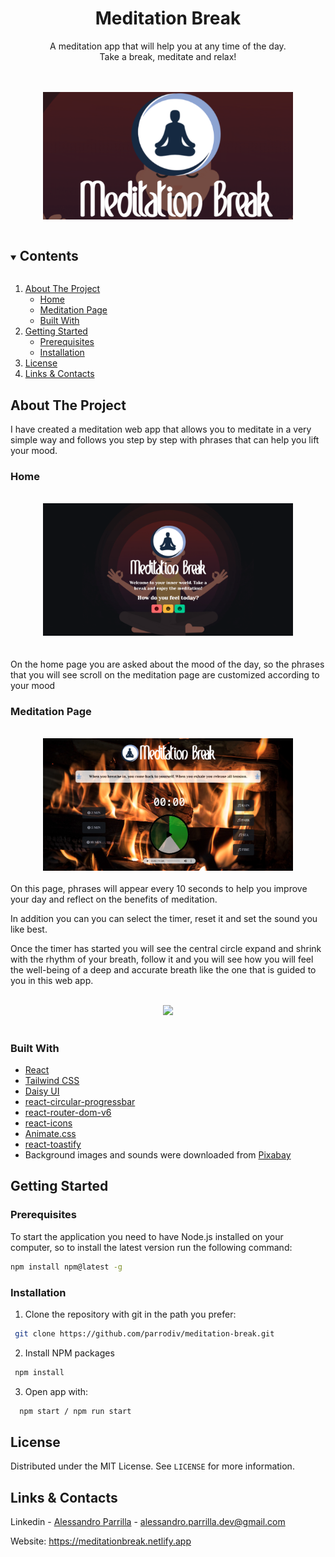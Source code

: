 <p align="center">
  
  <h1 align="center">Meditation Break</h1>

  <p align="center">
    A meditation app that will help you at any time of the day. <br>
    Take a break, meditate and relax!
  </p>

  <br>
  <br>

  <div align='center'>
  <img src='src/components/assets/img/title.png' height= 'auto' width= '400px'>
  </div>

</p>

<details open="open">
  <summary><h2 style="display: inline-block">Contents</h2></summary>
  <ol>
    <li>
      <a href="#about-the-project">About The Project</a>
      <ul>
        <li><a href="#home">Home</a></li>
        <li><a href="#meditation-page">Meditation Page</a></li>
        <li><a href="#built-with">Built With</a></li>
      </ul>
    </li>
    <li>
      <a href="#getting-started">Getting Started</a>
      <ul>
        <li><a href="#prerequisites">Prerequisites</a></li>
        <li><a href="#installation">Installation</a></li>
      </ul>
    </li>
    <li><a href="#license">License</a></li>
    <li><a href="#links-contacts">Links & Contacts</a></li>
  </ol>
</details>

## About The Project

I have created a meditation web app that allows you to meditate in a very simple way and follows you step by step with phrases that can help you lift your mood.

### Home

<br>
<div align='center'>
<img src='src/components/assets/img/screenshot_homepage.png' height= 'auto' width= '400px'>
</div>
<br>
<br>
On the home page you are asked about the mood of the day, so the phrases that you will see scroll on the meditation page are customized according to your mood
<br>

### Meditation Page

<br>
<div align='center'>
<img src='src/components/assets/img/screenshot_meditation.png' height= 'auto' width= '400px'>
</div>
<br>
On this page, phrases will appear every 10 seconds to help you improve your day and reflect on the benefits of meditation. <br>

In addition you can you can select the timer, reset it and set the sound you like best. <br>

Once the timer has started you will see the central circle expand and shrink with the rhythm of your breath, follow it and you will see how you will feel the well-being of a deep and accurate breath like the one that is guided to you in this web app.

<br>
<div align='center'>
<img src='src/components/assets/img/breath.gif' height= 'auto' width= '400px'>
</div>
<br>

### Built With

- [React](https://it.reactjs.org/)
- [Tailwind CSS](https://tailwindcss.com)
- [Daisy UI](https://daisyui.com/)
- [react-circular-progressbar](https://www.npmjs.com/package/react-circular-progressbar)
- [react-router-dom-v6](https://reactrouter.com/en/main)
- [react-icons](https://react-icons.github.io/react-icons)
- [Animate.css](https://animate.style/#best-practices)
- [react-toastify](https://www.npmjs.com/package/react-toastify)
- Background images and sounds were downloaded from [Pixabay](https://pixabay.com/it)

## Getting Started

### Prerequisites

To start the application you need to have Node.js installed on your computer, so to install the latest version run the following command:

```sh
npm install npm@latest -g
```

### Installation

1. Clone the repository with git in the path you prefer:

```sh
 git clone https://github.com/parrodiv/meditation-break.git
```

2. Install NPM packages

```sh
 npm install
```

3. Open app with:

```sh
  npm start / npm run start
```

## License

Distributed under the MIT License. See `LICENSE` for more information.

## Links & Contacts

Linkedin - [Alessandro Parrilla](https://www.linkedin.com/in/alessandro-parrilla-994931222/) - alessandro.parrilla.dev@gmail.com

Website: https://meditationbreak.netlify.app
